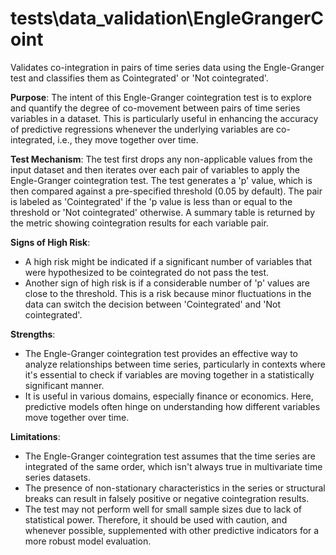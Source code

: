 # tests\data_validation\EngleGrangerCoint

Validates co-integration in pairs of time series data using the Engle-Granger test and classifies them as
Cointegrated' or 'Not cointegrated'.

**Purpose**: The intent of this Engle-Granger cointegration test is to explore and quantify the degree of
co-movement between pairs of time series variables in a dataset. This is particularly useful in enhancing the
accuracy of predictive regressions whenever the underlying variables are co-integrated, i.e., they move together
over time.

**Test Mechanism**: The test first drops any non-applicable values from the input dataset and then iterates over
each pair of variables to apply the Engle-Granger cointegration test. The test generates a 'p' value, which is then
compared against a pre-specified threshold (0.05 by default). The pair is labeled as 'Cointegrated' if the 'p
value is less than or equal to the threshold or 'Not cointegrated' otherwise. A summary table is returned by the
metric showing cointegration results for each variable pair.

**Signs of High Risk**:
- A high risk might be indicated if a significant number of variables that were hypothesized to be cointegrated do
not pass the test.
- Another sign of high risk is if a considerable number of 'p' values are close to the threshold. This is a risk
because minor fluctuations in the data can switch the decision between 'Cointegrated' and 'Not cointegrated'.

**Strengths**:
- The Engle-Granger cointegration test provides an effective way to analyze relationships between time series,
particularly in contexts where it's essential to check if variables are moving together in a statistically
significant manner.
- It is useful in various domains, especially finance or economics. Here, predictive models often hinge on
understanding how different variables move together over time.

**Limitations**:
- The Engle-Granger cointegration test assumes that the time series are integrated of the same order, which isn't
always true in multivariate time series datasets.
- The presence of non-stationary characteristics in the series or structural breaks can result in falsely positive
or negative cointegration results.
- The test may not perform well for small sample sizes due to lack of statistical power. Therefore, it should be
used with caution, and whenever possible, supplemented with other predictive indicators for a more robust model
evaluation.